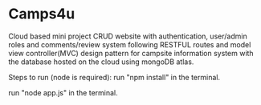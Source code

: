 # Camps4u
Cloud based mini project
CRUD website with authentication, user/admin roles and comments/review system following RESTFUL routes and model view controller(MVC) design pattern for campsite information system with the database hosted on the cloud using mongoDB atlas.

Steps to run (node is required):
run "npm install" in the terminal.

run "node app.js" in the terminal.
